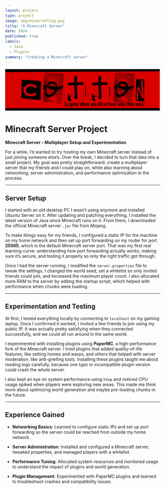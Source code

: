 ```yaml
---
layout: project
type: project
image: img/minecraftlog.png
title: "A Minecraft Server"
date: 2024
published: true
labels:
  - Java
  - Plugins
summary: "Creating a Minecraft server"
---
```


<img class="img-fluid" src="../img/cotton/cotton-header.png">

# **Minecraft Server Project**

**Minecraft Server – Multiplayer Setup and Experimentation**

For a while, I’d wanted to try hosting my own Minecraft server instead of just joining someone else’s. Over the break, I decided to turn that idea into a small project. My goal was pretty straightforward: create a multiplayer server that my friends and I could play on, while also learning about networking, server administration, and performance optimization in the process.

---

## **Server Setup**

I started with an old desktop PC I wasn’t using anymore and installed Ubuntu Server on it. After updating and patching everything, I installed the latest version of Java since Minecraft runs on it. From there, I downloaded the official Minecraft server `.jar` file from Mojang.

To make things easy for my friends, I configured a static IP for the machine on my home network and then set up port forwarding on my router for port **25565**, which is the default Minecraft server port. That was my first real learning curve: understanding how port forwarding actually works, making sure it’s secure, and testing it properly so only the right traffic got through.

Once I had the server running, I modified the `server.properties` file to tweak the settings. I changed the world seed, set a whitelist so only invited friends could join, and increased the maximum player count. I also allocated more RAM to the server by editing the startup script, which helped with performance when chunks were loading.

---

## **Experimentation and Testing**

At first, I tested everything locally by connecting to `localhost` on my gaming laptop. Once I confirmed it worked, I invited a few friends to join using my public IP. It was actually pretty satisfying when they connected successfully, and we could all run around in the same world.

I experimented with installing plugins using **PaperMC**, a high-performance fork of the Minecraft server. I tried plugins that added quality-of-life features, like setting homes and warps, and others that helped with server moderation, like anti-griefing tools. Installing these plugins taught me about reading logs carefully, because one typo or incompatible plugin version could crash the whole server.

I also kept an eye on system performance using `htop` and noticed CPU usage spiked when players were exploring new areas. This made me think more about optimizing world generation and maybe pre-loading chunks in the future.

---

## **Experience Gained**

* **Networking Basics**: Learned to configure static IPs and set up port forwarding so the server could be reached from outside my home network.

* **Server Administration**: Installed and configured a Minecraft server, tweaked properties, and managed players with a whitelist.

* **Performance Tuning**: Allocated system resources and monitored usage to understand the impact of plugins and world generation.

* **Plugin Management**: Experimented with PaperMC plugins and learned to troubleshoot crashes and compatibility issues.

